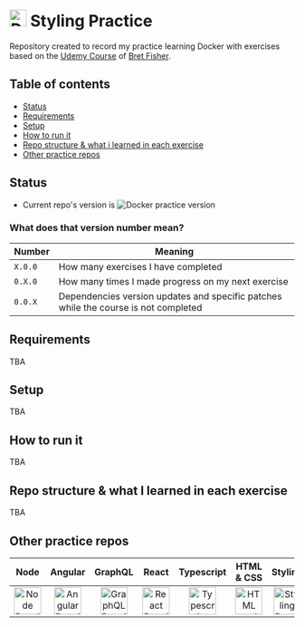 # <img src="https://cdn.simpleicons.org/docker" title="Docker Practice Repo" alt="Docker Practice Repo" width="30"> Styling Practice
Repository created to record my practice learning Docker with exercises based on the [Udemy Course](https://www.udemy.com/course/docker-mastery) of [Bret Fisher](https://www.udemy.com/user/bretfisher/).

## Table of contents
- [Status](#status)
- [Requirements](#requirements)
- [Setup](#setup)
- [How to run it](#how-to-run-it)
- [Repo structure & what i learned in each exercise](#repo-structure--what-i-learned-in-each-exercise)
- [Other practice repos](#other-practice-repos)

## Status
- Current repo's version is ![Docker practice version](https://img.shields.io/github/package-json/v/nicolasomar/docker-practice?color=success&label=%20&style=flat-square)

### What does that version number mean?
| Number | Meaning |
| ------ | ------ |
| `X.0.0` | How many exercises I have completed |
| `0.X.0` | How many times I made progress on my next exercise |
| `0.0.X` | Dependencies version updates and specific patches while the course is not completed |

## Requirements
TBA

## Setup
TBA

## How to run it
TBA

## Repo structure & what I learned in each exercise
TBA

## Other practice repos
| Node | Angular | GraphQL | React | Typescript | HTML & CSS | Styling
| :---: | :---: | :---: | :---: | :---: | :---: | :---: |
| [<img src="https://cdn.simpleicons.org/node.js" title="Node Practice Repo" alt="Node Practice Repo" width="48">](https://github.com/NicolasOmar/node-practice) | [<img src="https://cdn.simpleicons.org/angular" title="Angular Practice Repo" alt="Angular Practice Repo" width="48">](https://github.com/NicolasOmar/angular-practice) | [<img src="https://cdn.simpleicons.org/graphql" title="GraphQL Practice Repo" alt="GraphQL Practice Repo" width="48">](https://github.com/NicolasOmar/graphql-practice) | [<img src="https://cdn.simpleicons.org/react" title="React Practice Repo" alt="React Practice Repo" width="48">](https://github.com/NicolasOmar/react-practice) | [<img src="https://cdn.simpleicons.org/typescript" title="Typescript Practice Repo" alt="Typescript Practice Repo" width="48">](https://github.com/NicolasOmar/typescript-practice) |  [<img src="https://cdn.simpleicons.org/html5" title="HTML and CSS Practice Repo" alt="HTML and CSS Practice Repo" width="48px">](https://github.com/NicolasOmar/html-css-practice) |  [<img src="https://cdn.simpleicons.org/sass" title="Styling Practice Repo" alt="Styling Practice Repo" width="48px">](https://github.com/NicolasOmar/styling-practice) |